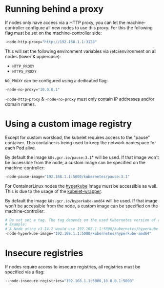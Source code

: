 # Running behind a proxy

If nodes only have access via a HTTP proxy, you can let the machine-controller configure all new nodes to use this proxy.
For this the following flag must be set on the machine-controller side:
```bash
-node-http-proxy="http://192.168.1.1:3128"
```
This will set the following environment variables via /etc/environment on all nodes (lower & uppercase):
- `HTTP_PROXY`
- `HTTPS_PROXY`

`NO_PROXY` can be configured using a dedicated flag:
```bash
-node-no-proxy="10.0.0.1"
```

`-node-http-proxy` & `-node-no-proxy` must only contain IP addresses and/or domain names.

# Using a custom image registry

Except for custom workload, the kubelet requires access to the "pause" container.
This container is being used to keep the network namespace for each Pod alive.

By default the image `k8s.gcr.io/pause:3.1`* will be used.
If that image won't be accessible from the node, a custom image can be specified on the machine-controller:
```bash
-node-pause-image="192.168.1.1:5000/kubernetes/pause:3.1"
```

For ContainerLinux nodes the [hyperkube](https://github.com/kubernetes/kubernetes/tree/master/cluster/images/hyperkube) image must be accessible as well.
This is due to the usage of the [kubelet-wrapper](https://github.com/coreos/coreos-kubernetes/blob/master/Documentation/kubelet-wrapper.md).

By default the image `k8s.gcr.io/hyperkube-amd64` will be used.
If that image won't be accessible from the node, a custom image can be specified on the machine-controller:
```bash
# Do not set a tag. The tag depends on the used Kubernetes version of a machine.
# Example:
# A Node using v1.14.2 would use 192.168.1.1:5000/kubernetes/hyperkube-amd64:v1.14.2
-node-hyperkube-image="192.168.1.1:5000/kubernetes/hyperkube-amd64"
```

# Insecure registries

If nodes require access to insecure registries, all registries must be specified via a flag:
```bash
--node-insecure-registries="192.168.1.1:5000,10.0.0.1:5000"
```
